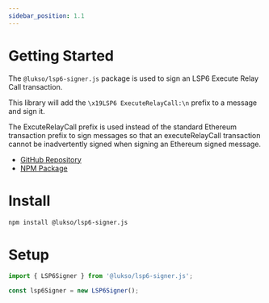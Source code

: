 ```yaml
---
sidebar_position: 1.1
---
```


# Getting Started

The `@lukso/lsp6-signer.js` package is used to sign an LSP6 Execute Relay Call transaction.

This library will add the `\x19LSP6 ExecuteRelayCall:\n` prefix to a message and sign it.

The ExcuteRelayCall prefix is used instead of the standard Ethereum transaction prefix to sign messages so that an executeRelayCall transaction cannot be inadvertently signed when signing an Ethereum signed message.

- [GitHub Repository](https://github.com/lukso-network/tools-lsp6-signer)
- [NPM Package](https://www.npmjs.com/package/@lukso/lsp6-signer.js)

# Install

```bash
npm install @lukso/lsp6-signer.js
```

# Setup

```javascript
import { LSP6Signer } from '@lukso/lsp6-signer.js';

const lsp6Signer = new LSP6Signer();
```

